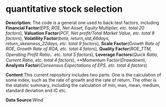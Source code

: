 # quantitative stock selection
**Description**: The code is a general one used to back-test factors, including **Financial Factor**(*EPS, ROE, Net Asset, Equity Multiplier, etc. total 20 factors*), **Valuation Factor**(*PCF, Net profit/Total Market Value, etc. total 8 factors*), **Volatility Factor**(*beta, return_std_66days, return_skewness_22days, etc. total 9 factors*), **Scale Factor**(*Growth Rate of ROE, Growth Rate of ROA, etc. total 4 fators*), **Quality Factor**(*ROE_TTM, Operating Profit Ratio，etc. total 5 factors*), **Leverage Factors**(*Quick Ratio, Current Ratio, etc. total 4 factors*), **Momentum Factor(*Drawdown*), **Analysts Factor**(*Consensus Expectations of EPS, etc. total 4 factors*)

**Content**:This current repository includes two parts. One is the calculation of some index, such as the rate of growth and the rate of return. The other is the statistic summary, including the calculation of min, max, mean, medium, standard deviation and IC etc.

**Data Source**:Wind
